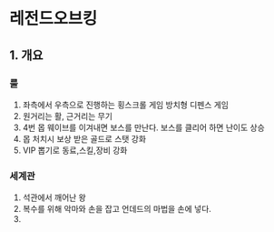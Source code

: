 # 레전드오브킹
## 1. 개요
### 룰
1) 좌측에서 우측으로 진행하는 횡스크롤 게임 방치형 디펜스 게임
2) 원거리는 활, 근거리는 무기
4) 4번 몹 웨이브를 이겨내면 보스를 만난다. 보스를 클리어 하면 난이도 상승
5) 몹 처치시 보상 받은 골드로 스탯 강화 
6) VIP 뽑기로 동료,스킬,장비 강화

### 세계관
1) 석관에서 깨어난 왕 
2) 복수를 위해 악마와 손을 잡고 언데드의 마법을 손에 넣다.
3)  

